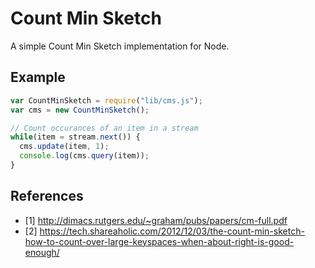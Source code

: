 Count Min Sketch
==============

A simple Count Min Sketch implementation for Node.

Example
-------
  ```javascript
  var CountMinSketch = require("lib/cms.js");
  var cms = new CountMinSketch();

  // Count occurances of an item in a stream
  while(item = stream.next()) {
    cms.update(item, 1);
    console.log(cms.query(item));
  }
  ```

References
----------

  * [1] http://dimacs.rutgers.edu/~graham/pubs/papers/cm-full.pdf
  * [2] https://tech.shareaholic.com/2012/12/03/the-count-min-sketch-how-to-count-over-large-keyspaces-when-about-right-is-good-enough/
